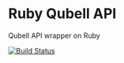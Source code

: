 Ruby Qubell API
===============

Qubell API wrapper on Ruby

[![Build Status](https://drone.io/github.com/yurinnick/qubell-ruby-api/status.png)](https://drone.io/github.com/yurinnick/qubell-ruby-api/latest)
